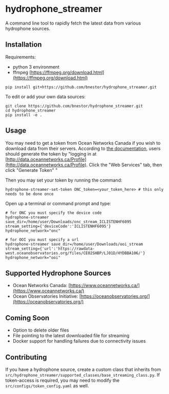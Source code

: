 # hydrophone_streamer
A command line tool to rapidly fetch the latest data from various hydrophone sources. 

## Installation
Requirements: 
- python 3 environment
- ffmpeg [https://ffmpeg.org/download.html](https://ffmpeg.org/download.html)

```pip install git+https://github.com/bnestor/hydrophone_streamer.git```

To edit or add your own data sources:

```
git clone https://github.com/bnestor/hydrophone_streamer.git
cd hydrophone_streamer
pip install -e .
```


## Usage
You may need to get a token from Ocean Networks Canada if you wish to download data from their servers. According to [the documentation](https://wiki.oceannetworks.ca/display/O2A/API+Reference), users should generate the token by "logging in at [http://data.oceannetworks.ca/Profile](http://data.oceannetworks.ca/Profile). Click the "Web Services" tab, then click "Generate Token" "

Then you may set your token by running the command:
```
hydrophone-streamer-set-token ONC_token=<your_token_here> # this only needs to be done once
```



Open up a terminal or command prompt and type:
```
# for ONC you must specify the device code
hydrophone-streamer save_dir=/home/user/Downloads/onc_stream_ICLISTENHF6095 stream_setting={'deviceCode':'ICLISTENHF6095'} hydrophone_network="onc"

# for OOI you must specify a url
hydrophone-streamer save_dir=/home/user/Downloads/ooi_stream stream_setting={'url':'https://rawdata-west.oceanobservatories.org/files/CE02SHBP/LJ01D/HYDBBA106/'} hydrophone_network="ooi"
```

## Supported Hydrophone Sources
- Ocean Networks Canada: [https://www.oceannetworks.ca/](https://www.oceannetworks.ca/)
- Ocean Observatories Initiative: [https://oceanobservatories.org/](https://oceanobservatories.org/)

## Coming Soon
- Option to delete older files
- File pointing to the latest downloaded file for streaming
- Docker support for handling failures due to connectivity issues

## Contributing
If you have a hydrophone source, create a custom class that inherits from `src/hydrophone_streamer/supported_classes/base_streaming_class.py`. If token-access is required, you may need to modify the `src/configs/token_config.yaml` as well.

